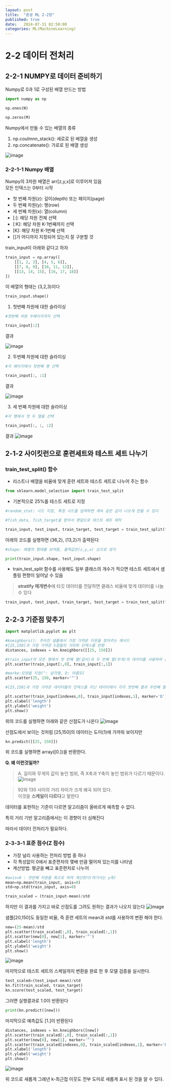 ```yaml
---
layout: post
title:  "혼공 ML 2-2장"
published: true
date:   2024-07-31 02:50:00
categories: ML(MachineLearning)
---
```


# 2-2 데이터 전처리 

## 2-2-1 NUMPY로 데이터 준비하기

Numpy로 0과 1로 구성된 배열 만드는 방법

```python
import numpy as np

np.ones(N)

np.zeros(M)
```

Numpy에서 만들 수 있는 배열의 종류

1. np.coulmnn_stack(): 세로로 된 배열을 생성
2. np.concatenate(): 가로로 된 배열 생성

![image](https://github.com/user-attachments/assets/f041595f-576f-4b2c-9bf7-7261d074b932)


### 2-2-1-1 Numpy 배열

Numpy의 3차원 배열은 arr[z,y,x]로 이루어져 있음   
모든 인덱스는 0부터 시작

- 첫 번째 차원(z): 깊이(depth) 또는 페이지(page)
- 두 번째 차원(y): 행(row)
- 세 번째 차원(x): 열(column)
- [:]: 헤당 차원 전체 선택
- [:K]: 해당 차원 K-1번째까지 선택
- [K]: 해당 차원 K-1번째 선택
- []가 어디까지 지정되어 있는지 잘 구분할 것

train_input이 아래와 같다고 하자
```python
train_input = np.array([
    [[1, 2, 3], [4, 5, 6]],
    [[7, 8, 9], [10, 11, 12]],
    [[13, 14, 15], [16, 17, 18]]
])
```
이 배열의 형태는 (3,2,3)이다
```python
train_input.shape()
```

1. 첫번째 차원에 대한 슬라이싱
```python
#첫번째 차원 두페이지까지 선택

train_input[:2]
```
결과   

![image](https://github.com/user-attachments/assets/51c943dc-3073-4ca8-8eac-8786d0417248)

2. 두번째 차원에 대한 슬라이싱

```PYTHON
#각 페이지에서 첫번째 행 선택

train_input[:, :1]
```
결과   

![image](https://github.com/user-attachments/assets/7938212b-15a9-40af-b622-0309d635043b)

3. 세 번째 차원에 대한 슬라이싱

```PYTHON
#각 행에서 첫 두 열을 선택

train_input[:, :, :2]
```
결과
![image](https://github.com/user-attachments/assets/81a7d583-ae82-4aba-83a4-6a3e51556fce)


## 2-1-2 사이킷런으로 훈련세트와 테스트 세트 나누기

### train_test_split() 함수
- 리스트나 배열을 비율에 맞게 훈련 세트와 테스트 세트로 나누어 주는 함수

```python
from sklearn.model_selection import train_test_split
```

- 기본적으로 25%를 테스트 세트로 지정

```python
#random_stat: 시드 지정, 특정 시드를 입력하면 계속 같은 값이 나오게 만들 수 있다

#fish_data, fish_target을 받아서 랜덤으로 테스트 세트 제작

train_input, test_input, train_target, test_target = train_test_split(fish_data, fish_target, random_state=42)
```

아래의 코드를 실행하면 (36,2), (13,2)가 출력된다


```python
#shape: 배열의 형태를 보여줌, 출력값은(z,y,x) 순으로 생각

print(train_input.shape, test_input.shape)
```

- train_test_split 함수를 사용해도 일부 클래스의 개수가 적으면 테스트 세트에서 샘플링 편향이 일어날 수 있음
>**stratify 매개변수**에 타깃 데이터를 전달하면 클래스 비율에 맞게 데이터를 나눌 수 있다

```python
train_input, test_input, train_target, test_target = train_test_split(fish_data, fish_target,stratify=fish_target,random_state=42) 
```
## 2-2-3 기준점 맞추기


```python
import matplotlib.pyplot as plt   

#kneighbors(): 주어진 샘플에서 가장 가까운 이웃을 찾아주는 메서드
#[25,150]과 가장 가까운 5점들의 거리와 인덱스를 반환
distances, indexes = kn.kneighbors([[25, 150]])

#train_input의 모든 행에서 첫 번째 열(길이)과 두 번째 열(무게)의 데이터를 사용하여 산점도를 그림
plt.scatter(train_input[:,0], train_input[:,1])

#marke:모양을 지정(^: 삼각형, D: 마름모)
plt.scatter(25, 150, marker='^') 

#[25,150]과 가장 가까운 데이터들의 인덱스를 지닌 데이터에서 각각 첫번째 열과 두번째 열을 선택

plt.scatter(train_input[indexes,0], train_input[indexes,1], marker='D')
plt.xlabel('length')
plt.ylabel('weight')
plt.show()
```

위의 코드를 실행하면 아래와 같은 산점도가 나온다
![image](https://github.com/user-attachments/assets/638791c6-3310-48d8-a19c-31d9c5e4f9fd)

산점도에서 보이는 것처럼 [25,150]의 데이터는 도미(1)에 가까워 보이지만 

```PYTHON
kn.predict([[25, 150]])
```
위 코드를 실행하면 array([0.])을 반환한다. 

**Q. 왜 이런것일까?**

>A. 길이와 무게의 값이 놓인 범위, 즉 X축과 Y축이 놓인 범위가 다르기 때문이다.    
![image](https://github.com/user-attachments/assets/566b51ed-7edc-4948-9420-3ac7187d87b0)

> 92와 130 사이의 거리 차이가 크게 왜곡 되어 있다.   
이것을 **스케일이 다르다**고 말한다

데이터를 표현하는 기준이 다르면 알고리즘이 올바르게 예측할 수 없다.   

특히 거리 기반 알고리즘에서는 이 경향이 더 심해진다   

따라서 데이터 전처리가 필요하다.

### 2-3-3-1 표준 점수(Z 점수)
- 가장 널리 사용하는 전처리 방법 중 하나
- 각 특성앖이 0에서 표준편차의 몇배 만큼 떨어져 있는지를 나타냄
- 계산방법: 평균을 빼고 표준편차로 나누어 

```python
#axis=0 : 첫번째 차원을 축으로 하여 계산한다(여기서는 y축)
mean=np.mean(train_input, axis=0)
std=np.std(train_input, axis=0)

train_scaled = (train_input-mean)/std
```

하지만 이 결과를 가지고 바로 산점도를 그려도 원하는 결과가 나오지 않는다
![image](https://github.com/user-attachments/assets/4ba90f51-dea5-4919-bd1b-0a89cc1a61a6)

샘플[20,150]도 동일한 비율, 즉 훈련 세트의 mean과 std를 사용하여 변환 해야 한다.

```python
new=(25-mean)/std
plt.scatter(train_scaled[:,0], train_scaled[:,1])
plt.scatter(new[0], new[1], marker='^') 
plt.xlabel('length')
plt.ylabel('weight')
plt.show()  
```
![image](https://github.com/user-attachments/assets/10f6f453-2c1c-45c0-acd2-0f53024d4f8e)

마지막으로 테스트 세트의 스케일까지 변환을 완료 한 후 모델 검증을 실시한다. 
```python
test_scaled=(test_input-mean)/std
kn.fit(train_scaled, train_target)
kn.score(test_scaled, test_target)
```
그러면 실행결과로 1.0이 반환된다

```python
print(kn.predict([new]))
``` 
마지막으로 예측값도 [1.]이 반환된다

```python
distances, indexes = kn.kneighbors([new])
plt.scatter(train_scaled[:,0], train_scaled[:,1])
plt.scatter(new[0], new[1], marker='^')
plt.scatter(train_scaled[indexes,0], train_scaled[indexes,1], marker='D')
plt.xlabel('length')
plt.ylabel('weight')
plt.show()  
```
 ![image](https://github.com/user-attachments/assets/b9de3f01-189f-4f06-9a08-eb22d858daf4)

위 코드로 새롭게 그래년 k-최근접 이웃도 전부 도미로 새롭게 표시 된 것을 알 수 있다.